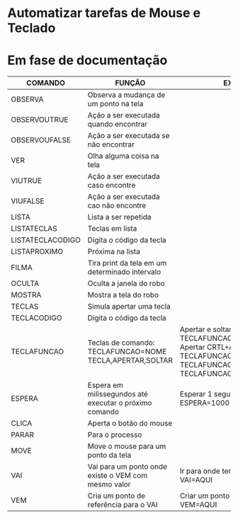 # Automatizar tarefas de Mouse e Teclado
# Em fase de documentação


|COMANDO|FUNÇÃO|EXEMPLO|
|---|---|---|
|OBSERVA|Observa a mudança de um ponto na tela||
|OBSERVOUTRUE|Ação a ser executada quando encontrar||
|OBSERVOUFALSE|Ação a ser executada se não encontrar||
|VER|Olha alguma coisa na tela||
|VIUTRUE|Ação a ser executada caso encontre||
|VIUFALSE|Ação a ser executada cao não encontre||
|LISTA|Lista a ser repetida||
|LISTATECLAS|Teclas em lista||
|LISTATECLACODIGO|Digita o código da tecla||
|LISTAPROXIMO|Próxima na lista||
|FILMA|Tira print da tela em um determinado intervalo||
|OCULTA|Oculta a janela do robo||
|MOSTRA|Mostra a tela do robo||
|TECLAS|Simula apertar uma tecla||
|TECLACODIGO|Digita o código da tecla||
|TECLAFUNCAO|Teclas de comando: <br>TECLAFUNCAO=NOME TECLA,APERTAR,SOLTAR|Apertar e soltar o enter: TECLAFUNCAO=ENTER,TRUE,TRUE<br>Apertar CRTL+A: <br>TECLAFUNCAO=CTRL,TRUE,FALSE<br>TECLAFUNCAO=A,TRUE,TRUE<br>TECLAFUNCAO=CTRL,FALSE,TRUE<br>|
|ESPERA|Espera em milissegundos até executar o próximo comando|Esperar 1 segundo:<br>ESPERA=1000|
|CLICA|Aperta o botão do mouse||
|PARAR|Para o processo||
|MOVE|Move o mouse para um ponto da tela||
|VAI|Vai para um ponto onde existe o VEM com mesmo valor|Ir para onde tem um VEM=AQUI: <br>VAI=AQUI|
|VEM|Cria um ponto de referência para o VAI|Criar um ponto com o valor AQUI:<br>VEM=AQUI|

